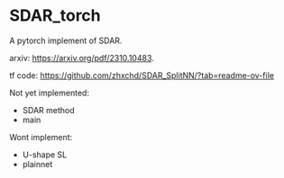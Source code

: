 # SDAR_torch
A pytorch implement of SDAR. 

arxiv: https://arxiv.org/pdf/2310.10483. 

tf code: https://github.com/zhxchd/SDAR_SplitNN/?tab=readme-ov-file

Not yet implemented:
- SDAR method
- main 

Wont implement:
- U-shape SL
- plainnet

